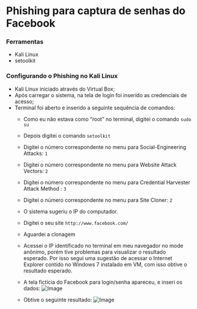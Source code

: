 # Phishing para captura de senhas do Facebook

### Ferramentas

- Kali Linux
- setoolkit

### Configurando o Phishing no Kali Linux
- Kali Linux iniciado através do Virtual Box;
- Após carregar o sistema, na tela de login foi inserido as credenciais de acesso;
- Terminal foi aberto e inserido a seguinte sequência de comandos:
    - Como eu não estava como “root” no terminal, digitei o comando ```sudo su```
    - Depois digitei o comando ```setoolkit```
    - Digitei o número correspondente no menu para Social-Engineering Attacks: ```1```
    - Digitei o número correspondente no menu para  Website Attack Vectors: ```2```
    - Digitei o número correspondente no menu para Credential Harvester Attack Method : ```3```
    - Digitei o número correspondente no menu para Site Cloner: ```2```
    - O sistema sugeriu o IP do computador.
    - Digitei o seu site ```http://www.facebook.com/```
    - Aguardei a clonagem
    - Acessei o IP identificado no terminal em meu navegador no mode anônimo, porém tive problemas para visualizar o resultado esperado. Por isso segui uma sugestão de acessar o Internet Explorer contido no Windows 7 instalado em VM, com isso obtive o resultado esperado.
    - A tela fictícia do Facebook para login/senha apareceu, e inseri os dados:
![Image](https://github.com/user-attachments/assets/bf2fd401-a8fe-44b8-bb0d-21929a70c373)

    - Obtive o seguinte resultado:
![Image](https://github.com/user-attachments/assets/9bc420c6-47d7-47cf-99da-6c2f5d797700)
